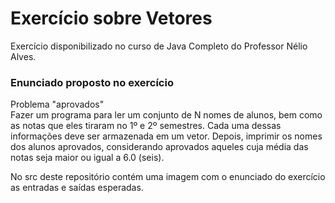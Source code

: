 <h1>Exercício sobre Vetores</h1>
<p>Exercício disponibilizado no curso de Java Completo do Professor Nélio Alves. <br></p>

<h3>Enunciado proposto no exercício</h3>

<p>Problema "aprovados"<br>
Fazer um programa para ler um conjunto de N nomes de alunos, bem como as notas que eles tiraram 
no 1º e 2º semestres. Cada uma dessas informações deve ser armazenada em um vetor. Depois, imprimir 
os nomes dos alunos aprovados, considerando aprovados aqueles cuja média das notas seja maior ou 
igual a 6.0 (seis). 
</p>

<p>No src deste repositório contém uma imagem com o enunciado do exercício as entradas e saídas esperadas.</p>
